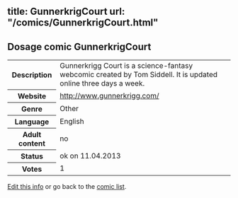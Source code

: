 title: GunnerkrigCourt
url: "/comics/GunnerkrigCourt.html"
---
Dosage comic GunnerkrigCourt
-----------------------------------------

<table class="comicinfo">
<tr>
<th>Description</th><td>Gunnerkrigg Court is a science-fantasy webcomic created by Tom Siddell. It is updated online three days a week.</td>
</tr>
<tr>
<th>Website</th><td><a href="http://www.gunnerkrigg.com/">http://www.gunnerkrigg.com/</a></td>
</tr>
<tr>
<th>Genre</th><td>Other</td>
</tr>
<tr>
<th>Language</th><td>English</td>
</tr>
<tr>
<th>Adult content</th><td>no</td>
</tr>
<tr>
<th>Status</th><td>ok on 11.04.2013</td>
</tr>
<tr>
<th>Votes</th><td>1</div></td>
</tr>
</table>

[Edit this info](/comics/GunnerkrigCourt_edit.html) or go back to the [comic list](../comic-index.html).
